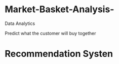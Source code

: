 # Market-Basket-Analysis-
Data Analytics

Predict what the customer will buy together

# Recommendation Systen
